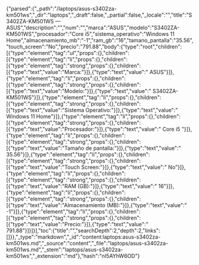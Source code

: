 {"parsed":{"_path":"/laptops/asus-s3402za-km501ws","_dir":"laptops","_draft":false,"_partial":false,"_locale":"","title":"S3402ZA-KM501WS — ASUS","description":"","num":"","marca":"ASUS","modelo":"S3402ZA-KM501WS","procesador":"Core i5","sistema_operativo":"Windows 11 Home","almacenamiento_mb":"-1","ram_gb":"16","tamano_pantalla":"35.56","touch_screen":"No","precio":"791.88","body":{"type":"root","children":[{"type":"element","tag":"ul","props":{},"children":[{"type":"element","tag":"li","props":{},"children":[{"type":"element","tag":"strong","props":{},"children":[{"type":"text","value":"Marca:"}]},{"type":"text","value":" ASUS"}]},{"type":"element","tag":"li","props":{},"children":[{"type":"element","tag":"strong","props":{},"children":[{"type":"text","value":"Modelo:"}]},{"type":"text","value":" S3402ZA-KM501WS"}]},{"type":"element","tag":"li","props":{},"children":[{"type":"element","tag":"strong","props":{},"children":[{"type":"text","value":"Sistema Operativo:"}]},{"type":"text","value":" Windows 11 Home"}]},{"type":"element","tag":"li","props":{},"children":[{"type":"element","tag":"strong","props":{},"children":[{"type":"text","value":"Procesador:"}]},{"type":"text","value":" Core i5 "}]},{"type":"element","tag":"li","props":{},"children":[{"type":"element","tag":"strong","props":{},"children":[{"type":"text","value":"Tamaño de pantalla:"}]},{"type":"text","value":" 35.56"}]},{"type":"element","tag":"li","props":{},"children":[{"type":"element","tag":"strong","props":{},"children":[{"type":"text","value":"Touch Screen:"}]},{"type":"text","value":" No"}]},{"type":"element","tag":"li","props":{},"children":[{"type":"element","tag":"strong","props":{},"children":[{"type":"text","value":"RAM (GB):"}]},{"type":"text","value":" 16"}]},{"type":"element","tag":"li","props":{},"children":[{"type":"element","tag":"strong","props":{},"children":[{"type":"text","value":"Almacenamiento (MB):"}]},{"type":"text","value":" -1"}]},{"type":"element","tag":"li","props":{},"children":[{"type":"element","tag":"strong","props":{},"children":[{"type":"text","value":"Precio:"}]},{"type":"text","value":" 791.88"}]}]}],"toc":{"title":"","searchDepth":2,"depth":2,"links":[]}},"_type":"markdown","_id":"content:laptops:asus-s3402za-km501ws.md","_source":"content","_file":"laptops/asus-s3402za-km501ws.md","_stem":"laptops/asus-s3402za-km501ws","_extension":"md"},"hash":"nI5AYhW6OD"}